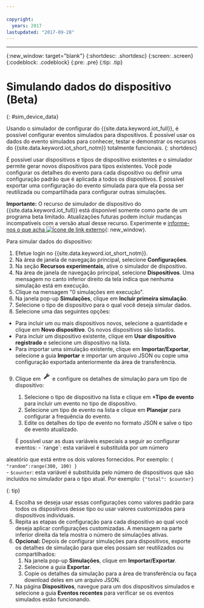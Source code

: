 ```yaml
---

copyright:
  years: 2017
lastupdated: "2017-09-28"
---
```


---

{:new_window: target="blank"}
{:shortdesc: .shortdesc}
{:screen: .screen}
{:codeblock: .codeblock}
{:pre: .pre}
{:tip: .tip}


# Simulando dados do dispositivo (Beta)
{: #sim_device_data}

Usando o simulador de configurar do {{site.data.keyword.iot_full}}, é
possível configurar eventos simulados para dispositivos. É possível usar os dados do
evento simulados para conhecer, testar e demonstrar os recursos do
{{site.data.keyword.iot_short_notm}} totalmente funcionais.
{: shortdesc}

É possível usar dispositivos e tipos de dispositivo existentes e o simulador
permite gerar novos dispositivos para tipos existentes. Você pode configurar os detalhes
do evento para cada dispositivo ou definir uma configuração padrão que é aplicada a
todos os dispositivos. É possível exportar uma configuração do evento simulada para que
ela possa ser reutilizada ou compartilhada para configurar outras simulações.

**Importante:** O recurso de simulador de dispositivo do
{{site.data.keyword.iot_full}} está disponível somente como parte de um programa
beta limitado. Atualizações futuras podem incluir mudanças incompatíveis com a versão atual desse recurso. Experimente e [informe-nos o que acha ![Ícone de link externo](../../../icons/launch-glyph.svg "Ícone de link externo")](https://developer.ibm.com/answers/smart-spaces/17/internet-of-things.html){: new_window}.

Para simular dados do dispositivo: 

1. Efetue login no {{site.data.keyword.iot_short_notm}}.
2. Na área de janela de navegação principal, selecione **Configurações**.
3. Na seção **Recursos experimentais**, ative o simulador de dispositivo.
4. Na área de janela de navegação principal, selecione **Dispositivos**. Uma
mensagem no canto inferior direito da tela indica que nenhuma simulação está em execução.
5. Clique na mensagem "0 simulações em execução".
6. Na janela pop-up **Simulações**, clique em **Incluir primeira simulação**.
7. Selecione o tipo de dispositivo para o qual você deseja simular dados.
8. Selecione uma das seguintes opções:
  - Para incluir um ou mais dispositivos novos, selecione a quantidade e clique em
**Novo dispositivo**. Os novos dispositivos são listados.
  - Para incluir um dispositivo existente, clique em **Usar dispositivo
registrado** e selecione um dispositivo na lista.
  - Para importar uma simulação existente, clique em
**Importar/Exportar**, selecione a guia **Importar** e importar um
arquivo JSON ou copie uma configuração exportada anteriormente da área de transferência.
9. Clique em ![ícone Configurações](images/settings_icon.png) e configure os detalhes de simulação para um tipo de dispositivo:
   1. Selecione o tipo de dispositivo na lista e clique em **+Tipo de
evento** para incluir um evento no tipo de dispositivo.
   2. Selecione um tipo de evento na lista e clique em **Planejar** para configurar a frequência do evento.
   3. Edite os detalhes do tipo de evento no formato JSON e salve o tipo de evento atualizado.
   
   <p> É possível usar as duas variáveis especiais a seguir ao configurar eventos:  
        - `range`: esta variável é substituída por um número
aleatório que está entre os dois valores fornecidos. Por exemplo: `{ "random":range(300, 100) }`  
        - `$counter`: esta variável é substituída pelo número de
dispositivos que são incluídos no simulador para o tipo atual. Por exemplo: `{"total": $counter}`</p>
   {: tip}
   
   4. Escolha se deseja usar essas configurações como valores padrão para todos os dispositivos desse tipo ou usar valores customizados para dispositivos individuais. 
   5. Repita as etapas de configuração para cada dispositivo ao qual você deseja
aplicar configurações customizadas. A mensagem na parte inferior direita da tela mostra o número de simulações ativas.
10. **Opcional:** Depois de configurar simulações para
dispositivos, exporte os detalhes de simulação para que eles possam ser reutilizados ou
compartilhados:
    1. Na janela pop-up **Simulações**, clique em **Importar/Exportar**.
    2. Selecione a guia **Exportar**.
    3. Copie os detalhes da simulação para a área de transferência ou faça download deles em um arquivo JSON.
11. Na página **Dispositivos**, navegue para um dos
dispositivos simulados e selecione a guia **Eventos recentes** para
verificar se os eventos simulados estão funcionando.
